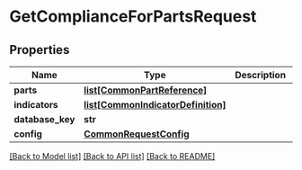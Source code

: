 # GetComplianceForPartsRequest

## Properties
Name | Type | Description | Notes
------------ | ------------- | ------------- | -------------
**parts** | [**list[CommonPartReference]**](CommonPartReference.md) |  | [optional] 
**indicators** | [**list[CommonIndicatorDefinition]**](CommonIndicatorDefinition.md) |  | [optional] 
**database_key** | **str** |  | [optional] 
**config** | [**CommonRequestConfig**](CommonRequestConfig.md) |  | [optional] 

[[Back to Model list]](../README.md#documentation-for-models) [[Back to API list]](../README.md#documentation-for-api-endpoints) [[Back to README]](../README.md)

